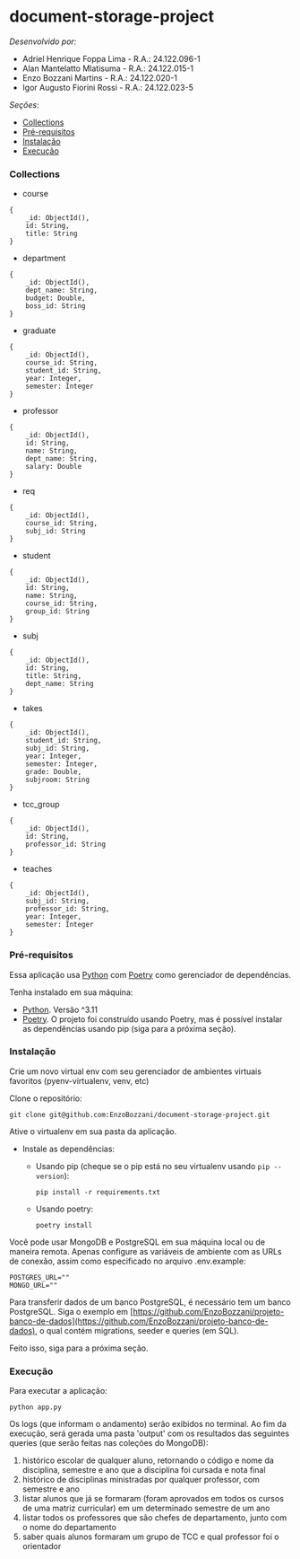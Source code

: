 # document-storage-project

_Desenvolvido por:_

-   Adriel Henrique Foppa Lima - R.A.: 24.122.096-1
-   Alan Mantelatto Mlatisuma - R.A.: 24.122.015-1
-   Enzo Bozzani Martins - R.A.: 24.122.020-1
-   Igor Augusto Fiorini Rossi - R.A.: 24.122.023-5

_Seções_:

-   [Collections](#collections)
-   [Pré-requisitos](#pré-requisitos)
-   [Instalação](#instalação)
-   [Execução](#execução)

### Collections

-   course

```
{
    _id: ObjectId(),
    id: String,
    title: String
}
```

-   department

```
{
    _id: ObjectId(),
    dept_name: String,
    budget: Double,
    boss_id: String
}
```

-   graduate

```
{
    _id: ObjectId(),
    course_id: String,
    student_id: String,
    year: Integer,
    semester: Integer
}
```

-   professor

```
{
    _id: ObjectId(),
    id: String,
    name: String,
    dept_name: String,
    salary: Double
}
```

-   req

```
{
    _id: ObjectId(),
    course_id: String,
    subj_id: String
}
```

-   student

```
{
    _id: ObjectId(),
    id: String,
    name: String,
    course_id: String,
    group_id: String
}
```

-   subj

```
{
    _id: ObjectId(),
    id: String,
    title: String,
    dept_name: String
}
```

-   takes

```
{
    _id: ObjectId(),
    student_id: String,
    subj_id: String,
    year: Integer,
    semester: Integer,
    grade: Double,
    subjroom: String
}
```

-   tcc_group

```
{
    _id: ObjectId(),
    id: String,
    professor_id: String
}
```

-   teaches

```
{
    _id: ObjectId(),
    subj_id: String,
    professor_id: String,
    year: Integer,
    semester: Integer
}
```

### Pré-requisitos

Essa aplicação usa [Python](https://www.python.org/) com [Poetry](https://python-poetry.org/) como gerenciador de dependências.

Tenha instalado em sua máquina:

-   [Python](https://www.python.org/). Versão ^3.11
-   [Poetry](https://python-poetry.org/). O projeto foi construído usando Poetry, mas é possível instalar as dependências usando pip (siga para a próxima seção).

### Instalação

Crie um novo virtual env com seu gerenciador de ambientes virtuais favoritos (pyenv-virtualenv, venv, etc)

Clone o repositório:

```
git clone git@github.com:EnzoBozzani/document-storage-project.git
```

Ative o virtualenv em sua pasta da aplicação.

-   Instale as dependências:

    -   Usando pip (cheque se o pip está no seu virtualenv usando `pip --version`):

        ```
        pip install -r requirements.txt
        ```

    -   Usando poetry:
        ```
        poetry install
        ```

Você pode usar MongoDB e PostgreSQL em sua máquina local ou de maneira remota. Apenas configure as variáveis de ambiente com as URLs de conexão, assim como especificado no arquivo .env.example:

```
POSTGRES_URL=""
MONGO_URL=""
```

Para transferir dados de um banco PostgreSQL, é necessário tem um banco PostgreSQL. Siga o exemplo em [https://github.com/EnzoBozzani/projeto-banco-de-dados](https://github.com/EnzoBozzani/projeto-banco-de-dados), o qual contém migrations, seeder e queries (em SQL).

Feito isso, siga para a próxima seção.

### Execução

Para executar a aplicação:

```
python app.py
```

Os logs (que informam o andamento) serão exibidos no terminal. Ao fim da execução, será gerada uma pasta 'output' com os resultados das seguintes queries (que serão feitas nas coleções do MongoDB):

1. histórico escolar de qualquer aluno, retornando o código e nome da disciplina, semestre e ano que a disciplina foi cursada e nota final
2. histórico de disciplinas ministradas por qualquer professor, com semestre e ano
3. listar alunos que já se formaram (foram aprovados em todos os cursos de uma matriz curricular) em um determinado semestre de um ano
4. listar todos os professores que são chefes de departamento, junto com o nome do departamento
5. saber quais alunos formaram um grupo de TCC e qual professor foi o orientador
